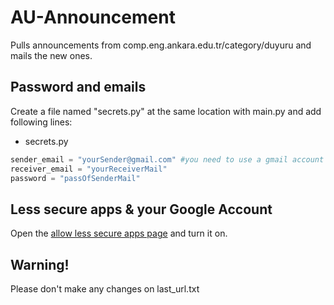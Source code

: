 # AU-Announcement

Pulls announcements from comp.eng.ankara.edu.tr/category/duyuru and mails the new ones.

## Password and emails

Create a file named "secrets.py" at the same location with main.py and add following lines:

* secrets.py
```py
sender_email = "yourSender@gmail.com" #you need to use a gmail account as sender email
receiver_email = "yourReceiverMail"
password = "passOfSenderMail"
```
## Less secure apps & your Google Account

Open the [allow less secure apps page](https://myaccount.google.com/lesssecureapps) and turn it on.

## Warning!

Please don't make any changes on last_url.txt
